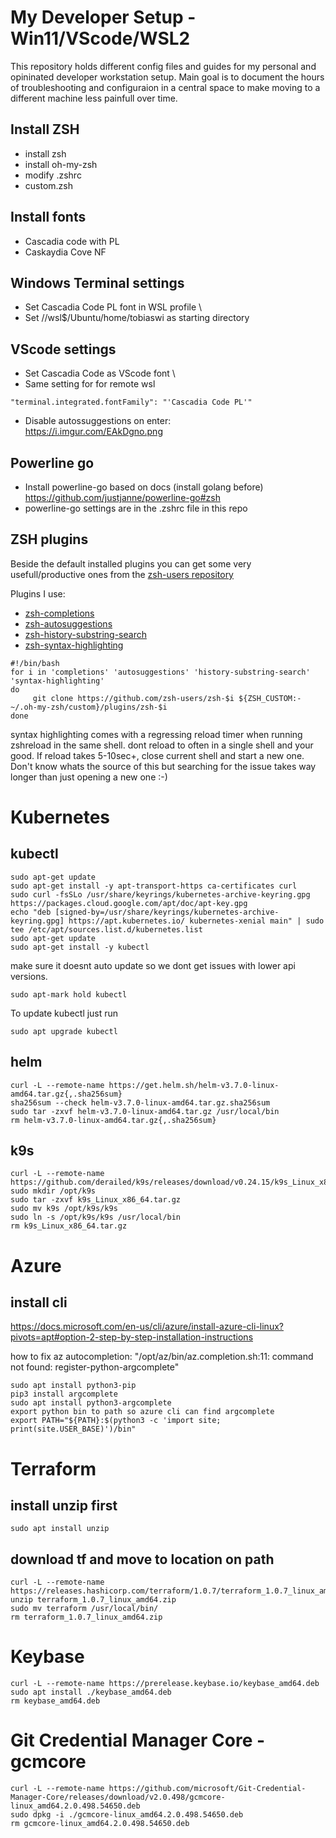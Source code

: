 # My Developer Setup - Win11/VScode/WSL2

This repository holds different config files and guides for my personal and opininated developer workstation setup. Main goal is to document the hours of troubleshooting and configuraion in a central space to make moving to a different machine less painfull over time.

## Install ZSH
- install zsh
- install oh-my-zsh
- modify .zshrc
- custom.zsh

## Install fonts
- Cascadia code with PL
- Caskaydia Cove NF

## Windows Terminal settings
- Set Cascadia Code PL font in WSL profile \
- Set //wsl$/Ubuntu/home/tobiaswi as starting directory

## VScode settings
- Set Cascadia Code as VScode font \
- Same setting for for remote wsl
````
"terminal.integrated.fontFamily": "'Cascadia Code PL'"
````

- Disable autossuggestions on enter:\
https://i.imgur.com/EAkDgno.png

## Powerline go
- Install powerline-go based on docs (install golang before)
https://github.com/justjanne/powerline-go#zsh
- powerline-go settings are in the .zshrc file in this repo


## ZSH plugins
Beside the default installed plugins you can get some very usefull/productive ones from the [zsh-users repository](https://github.com/zsh-users)

Plugins I use:

- [zsh-completions](https://github.com/zsh-users/zsh-completions)
- [zsh-autosuggestions](https://github.com/zsh-users/zsh-autosuggestions/blob/master/INSTALL.md)
- [zsh-history-substring-search](https://github.com/zsh-users/zsh-history-substring-search)
- [zsh-syntax-highlighting](https://github.com/zsh-users/zsh-syntax-highlighting)
````
#!/bin/bash
for i in 'completions' 'autosuggestions' 'history-substring-search' 'syntax-highlighting'
do
     git clone https://github.com/zsh-users/zsh-$i ${ZSH_CUSTOM:-~/.oh-my-zsh/custom}/plugins/zsh-$i
done

````
syntax highlighting comes with a regressing reload timer when running zshreload in the same shell. dont reload to often in a single shell and your good. If reload takes 5-10sec+, close current shell and start a new one. Don't know whats the source of this but searching for the issue takes way longer than just opening a new one :-)

# Kubernetes 
## kubectl 
````
sudo apt-get update
sudo apt-get install -y apt-transport-https ca-certificates curl
sudo curl -fsSLo /usr/share/keyrings/kubernetes-archive-keyring.gpg https://packages.cloud.google.com/apt/doc/apt-key.gpg
echo "deb [signed-by=/usr/share/keyrings/kubernetes-archive-keyring.gpg] https://apt.kubernetes.io/ kubernetes-xenial main" | sudo tee /etc/apt/sources.list.d/kubernetes.list
sudo apt-get update
sudo apt-get install -y kubectl
````
make sure it doesnt auto update so we dont get issues with lower api versions.
````
sudo apt-mark hold kubectl
````
To update kubectl just run
````
sudo apt upgrade kubectl
````

## helm
````
curl -L --remote-name https://get.helm.sh/helm-v3.7.0-linux-amd64.tar.gz{,.sha256sum}
sha256sum --check helm-v3.7.0-linux-amd64.tar.gz.sha256sum
sudo tar -zxvf helm-v3.7.0-linux-amd64.tar.gz /usr/local/bin
rm helm-v3.7.0-linux-amd64.tar.gz{,.sha256sum}
````

## k9s
````
curl -L --remote-name https://github.com/derailed/k9s/releases/download/v0.24.15/k9s_Linux_x86_64.tar.gz
sudo mkdir /opt/k9s
sudo tar -zxvf k9s_Linux_x86_64.tar.gz
sudo mv k9s /opt/k9s/k9s
sudo ln -s /opt/k9s/k9s /usr/local/bin
rm k9s_Linux_x86_64.tar.gz
````

# Azure
## install cli
https://docs.microsoft.com/en-us/cli/azure/install-azure-cli-linux?pivots=apt#option-2-step-by-step-installation-instructions

how to fix az autocompletion:
"/opt/az/bin/az.completion.sh:11: command not found: register-python-argcomplete"
````
sudo apt install python3-pip
pip3 install argcomplete
sudo apt install python3-argcomplete
export python bin to path so azure cli can find argcomplete
export PATH="${PATH}:$(python3 -c 'import site; print(site.USER_BASE)')/bin"
````

# Terraform
## install unzip first
````
sudo apt install unzip
````
## download tf and move to location on path
````
curl -L --remote-name https://releases.hashicorp.com/terraform/1.0.7/terraform_1.0.7_linux_amd64.zip
unzip terraform_1.0.7_linux_amd64.zip
sudo mv terraform /usr/local/bin/
rm terraform_1.0.7_linux_amd64.zip
````

# Keybase
````
curl -L --remote-name https://prerelease.keybase.io/keybase_amd64.deb
sudo apt install ./keybase_amd64.deb
rm keybase_amd64.deb
````

# Git Credential Manager Core - gcmcore
````
curl -L --remote-name https://github.com/microsoft/Git-Credential-Manager-Core/releases/download/v2.0.498/gcmcore-linux_amd64.2.0.498.54650.deb
sudo dpkg -i ./gcmcore-linux_amd64.2.0.498.54650.deb
rm gcmcore-linux_amd64.2.0.498.54650.deb
````